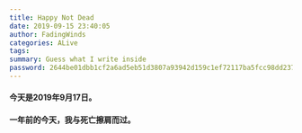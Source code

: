 ```yaml
---
title: Happy Not Dead
date: 2019-09-15 23:40:05
author: FadingWinds
categories: ALive
tags: 
summary: Guess what I write inside
password: 2644be01dbb1cf2a6ad5eb51d3807a93942d159c1ef72117ba5fcc98dd237df8
---
```


#### 今天是2019年9月17日。
#### 一年前的今天，我与死亡擦肩而过。
